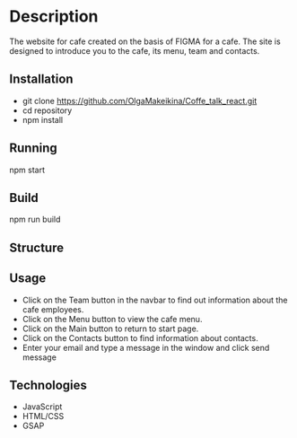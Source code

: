 # Description
The website for cafe created on the basis of FIGMA for a cafe. The site is designed to introduce you to the cafe, its menu, team and contacts.

## Installation
- git clone https://github.com/OlgaMakeikina/Coffe_talk_react.git
- cd repository
- npm install

## Running
npm start

## Build
npm run build

## Structure
## Usage
- Click on the Team button in the navbar to find out information about the cafe employees.
- Click on the Menu button to view the cafe menu.
- Click on the Main button to return to start page.
- Click on the Contacts button to find information about contacts.
- Enter your email and type a message in the window and click send message

## Technologies
- JavaScript
- HTML/CSS
- GSAP
